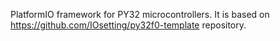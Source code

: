 PlatformIO framework for PY32 microcontrollers.
It is based on https://github.com/IOsetting/py32f0-template repository.
